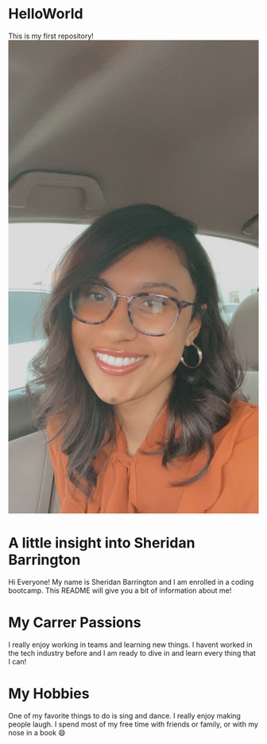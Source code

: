# HelloWorld
This is my first repository!
![headshot](AB5E7C20-0FC0-443E-91D6-7F8D76CA4B52.jpeg)
# A little insight into Sheridan Barrington
Hi Everyone! My name is Sheridan Barrington and I am enrolled in a coding bootcamp. This README will give you a bit of information about me! 
# My Carrer Passions
I really enjoy working in teams and learning new things. I havent worked in the tech industry before and I am ready to dive in and learn every thing that I can!
# My Hobbies 
One of my favorite things to do is sing and dance. I really enjoy making people laugh. I spend most of my free time with friends or family, or with my nose in a book :smile:
